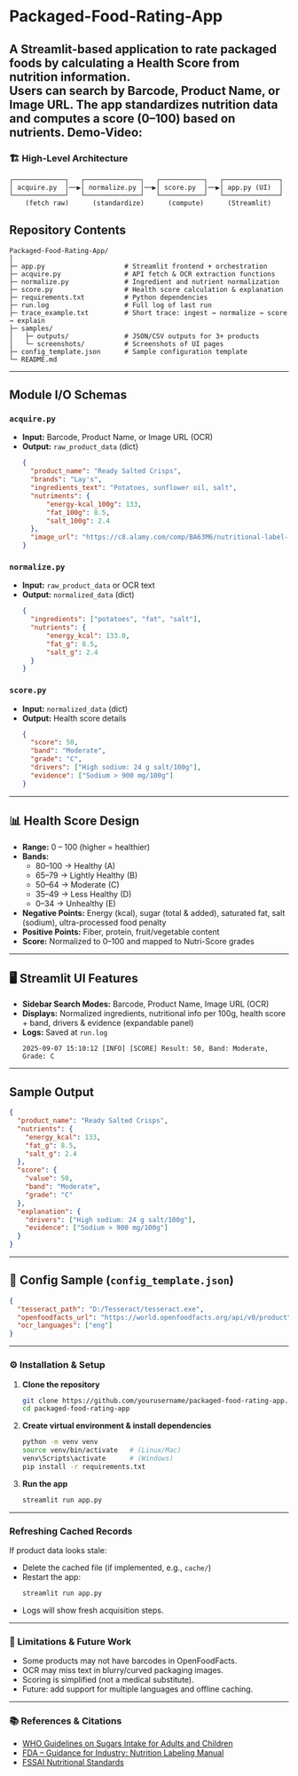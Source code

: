 # Packaged-Food-Rating-App

A Streamlit-based application to rate packaged foods by calculating a Health Score from nutrition information.  
Users can search by Barcode, Product Name, or Image URL. The app standardizes nutrition data and computes a score (0–100) based on nutrients.
Demo-Video:
---

### 🏗 High-Level Architecture

```
┌─────────────┐   ┌──────────────┐   ┌───────────┐   ┌──────────────┐
│ acquire.py  │──▶│ normalize.py │──▶│ score.py  │──▶│ app.py (UI)  │
└─────────────┘   └──────────────┘   └───────────┘   └──────────────┘
    (fetch raw)      (standardize)      (compute)      (Streamlit)
```

## Repository Contents

```
Packaged-Food-Rating-App/
│
├─ app.py                    # Streamlit frontend + orchestration
├─ acquire.py                # API fetch & OCR extraction functions
├─ normalize.py              # Ingredient and nutrient normalization
├─ score.py                  # Health score calculation & explanation
├─ requirements.txt          # Python dependencies
├─ run.log                   # Full log of last run
├─ trace_example.txt         # Short trace: ingest → normalize → score → explain
├─ samples/
│   ├─ outputs/              # JSON/CSV outputs for 3+ products
│   └─ screenshots/          # Screenshots of UI pages
├─ config_template.json      # Sample configuration template
└─ README.md
```

---

## Module I/O Schemas

### `acquire.py`
- **Input:** Barcode, Product Name, or Image URL (OCR)
- **Output:** `raw_product_data` (dict)
  ```json
  {
    "product_name": "Ready Salted Crisps",
    "brands": "Lay's",
    "ingredients_text": "Potatoes, sunflower oil, salt",
    "nutriments": {
        "energy-kcal_100g": 133,
        "fat_100g": 8.5,
        "salt_100g": 2.4
    },
    "image_url": "https://c8.alamy.com/comp/BA63M6/nutritional-label-on-food-packaging-for-ready-salted-crisps-BA63M6.jpg"
  }
  ```

### `normalize.py`
- **Input:** `raw_product_data` or OCR text
- **Output:** `normalized_data` (dict)
  ```json
  {
    "ingredients": ["potatoes", "fat", "salt"],
    "nutrients": {
        "energy_kcal": 133.0,
        "fat_g": 8.5,
        "salt_g": 2.4
    }
  }
  ```

### `score.py`
- **Input:** `normalized_data` (dict)
- **Output:** Health score details
  ```json
  {
    "score": 50,
    "band": "Moderate",
    "grade": "C",
    "drivers": ["High sodium: 24 g salt/100g"],
    "evidence": ["Sodium > 900 mg/100g"]
  }
  ```

---

## 📊 Health Score Design

- **Range:** 0 – 100 (higher = healthier)
- **Bands:**
  - 80–100 → Healthy (A)
  - 65–79 → Lightly Healthy (B)
  - 50–64 → Moderate (C)
  - 35–49 → Less Healthy (D)
  - 0–34 → Unhealthy (E)
- **Negative Points:** Energy (kcal), sugar (total & added), saturated fat, salt (sodium), ultra-processed food penalty
- **Positive Points:** Fiber, protein, fruit/vegetable content
- **Score:** Normalized to 0–100 and mapped to Nutri-Score grades

---

## 🖥️ Streamlit UI Features

- **Sidebar Search Modes:** Barcode, Product Name, Image URL (OCR)
- **Displays:** Normalized ingredients, nutritional info per 100g, health score + band, drivers & evidence (expandable panel)
- **Logs:** Saved at `run.log`
  ```
  2025-09-07 15:10:12 [INFO] [SCORE] Result: 50, Band: Moderate, Grade: C
  ```

---

## Sample Output

```json
{
  "product_name": "Ready Salted Crisps",
  "nutrients": {
    "energy_kcal": 133,
    "fat_g": 8.5,
    "salt_g": 2.4
  },
  "score": {
    "value": 50,
    "band": "Moderate",
    "grade": "C"
  },
  "explanation": {
    "drivers": ["High sodium: 24 g salt/100g"],
    "evidence": ["Sodium > 900 mg/100g"]
  }
}
```

---

## 🔖 Config Sample (`config_template.json`)

```json
{
  "tesseract_path": "D:/Tesseract/tesseract.exe",
  "openfoodfacts_url": "https://world.openfoodfacts.org/api/v0/product",
  "ocr_languages": ["eng"]
}
```
---
<!-- 
### 🗂 Run Artifacts

This repository includes:
- `run.log` → Full run logs from the last execution.
- `trace_example.txt` → Short trace of a single run (ingest → normalize → score → explain).
- `samples/outputs/` → JSON/CSV outputs for 3 example products.
- `samples/screenshots/` → Screenshots of the UI showing results.

--- -->

### ⚙️ Installation & Setup

1. **Clone the repository**
    ```bash
    git clone https://github.com/yourusername/packaged-food-rating-app.git
    cd packaged-food-rating-app
    ```

2. **Create virtual environment & install dependencies**
    ```bash
    python -m venv venv
    source venv/bin/activate   # (Linux/Mac)
    venv\Scripts\activate      # (Windows)
    pip install -r requirements.txt
    ```

3. **Run the app**
    ```bash
    streamlit run app.py
    ```

---

### Refreshing Cached Records

If product data looks stale:
- Delete the cached file (if implemented, e.g., `cache/`)
- Restart the app:
  ```bash
  streamlit run app.py
  ```
- Logs will show fresh acquisition steps.

---

### 🚧 Limitations & Future Work
- Some products may not have barcodes in OpenFoodFacts.
- OCR may miss text in blurry/curved packaging images.
- Scoring is simplified (not a medical substitute).
- Future: add support for multiple languages and offline caching.
---

### 📚 References & Citations

- [WHO Guidelines on Sugars Intake for Adults and Children](https://www.who.int/publications/i/item/9789241549028)
- [FDA – Guidance for Industry: Nutrition Labeling Manual](https://www.fda.gov/media/81606/download)
- [FSSAI Nutritional Standards](https://www.fssai.gov.in/)
